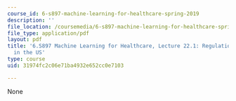 ```yaml
---
course_id: 6-s897-machine-learning-for-healthcare-spring-2019
description: ''
file_location: /coursemedia/6-s897-machine-learning-for-healthcare-spring-2019/31974fc2c06e71ba4932e652cc0e7103_MIT6_S897S19_lec22-1.pdf
file_type: application/pdf
layout: pdf
title: '6.S897 Machine Learning for Healthcare, Lecture 22.1: Regulation of ML/AI
  in the US'
type: course
uid: 31974fc2c06e71ba4932e652cc0e7103

---
```

None